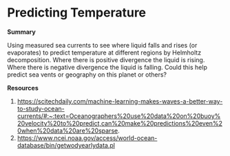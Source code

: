 # Predicting Temperature

**Summary**

Using measured sea currents to see where liquid falls and rises (or evaporates) to predict temperature at different regions by Helmholtz decomposition. Where there is positive divergence the liquid is rising. Where there is negative divergence the liquid is falling. Could this help predict sea vents or geography on this planet or others?

**Resources**
1. https://scitechdaily.com/machine-learning-makes-waves-a-better-way-to-study-ocean-currents/#:~:text=Oceanographers%20use%20data%20on%20buoy%20velocity%20to%20predict,can%20make%20predictions%20even%20when%20data%20are%20sparse.
2. https://www.ncei.noaa.gov/access/world-ocean-database/bin/getwodyearlydata.pl
